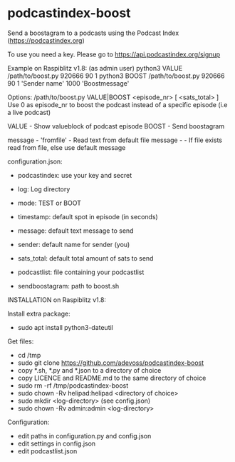 # podcastindex-boost
Send a boostagram to a podcasts using the Podcast Index (https://podcastindex.org)

To use you need a key. Please go to https://api.podcastindex.org/signup

Example on Raspiblitz v1.8:
(as admin user)
python3 VALUE /path/to/boost.py 920666 90 1
python3 BOOST /path/to/boost.py 920666 90 1 'Sender name' 1000 'Boostmessage'

Options:
/path/to/boost.py VALUE|BOOST <podcastindex-id> <episode_nr> [<timestamp> <sender> <sats_total> <message>]
Use 0 as episode_nr to boost the podcast instead of a specific episode (i.e a live podcast)

VALUE - Show valueblock of podcast episode
BOOST - Send boostagram

message - 'fromfile' - Read text from default file
message - <filename> - If file exists read from file, else use default message

configuration.json:
- podcastindex: use your key and secret

- log: Log directory

- mode: TEST or BOOT
- timestamp: default spot in episode (in seconds)
- message: default text message to send
- sender: default name for sender (you)
- sats_total: default total amount of sats to send

- podcastlist: file containing your podcastlist
- sendboostagram: path to boost.sh


INSTALLATION on Raspiblitz v1.8:

Install extra package:
- sudo apt install python3-dateutil

Get files:
- cd /tmp
- sudo git clone https://github.com/adevoss/podcastindex-boost
- copy \*.sh, \*.py and \*.json to a directory of choice
- copy LICENCE and README.md to the same directory of choice
- sudo rm -rf /tmp/podcastindex-boost
- sudo chown -Rv helipad:helipad \<directory of choice\>
- sudo mkdir \<log-directory\> (see config.json)
- sudo chown -Rv admin:admin \<log-directory\>

Configuration:
- edit paths in configuration.py and config.json
- edit settings in config.json
- edit podcastlist.json
